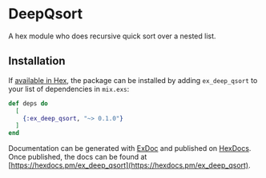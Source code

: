 # DeepQsort

A hex module who does recursive quick sort over a nested list.

## Installation

If [available in Hex](https://hex.pm/docs/publish), the package can be installed
by adding `ex_deep_qsort` to your list of dependencies in `mix.exs`:

```elixir
def deps do
  [
    {:ex_deep_qsort, "~> 0.1.0"}
  ]
end
```

Documentation can be generated with [ExDoc](https://github.com/elixir-lang/ex_doc)
and published on [HexDocs](https://hexdocs.pm). Once published, the docs can
be found at [https://hexdocs.pm/ex_deep_qsort](https://hexdocs.pm/ex_deep_qsort).
